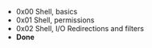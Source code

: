 * 0x00 Shell, basics
* 0x01 Shell, permissions
* 0x02 Shell, I/O Redirections and filters
* __Done__
